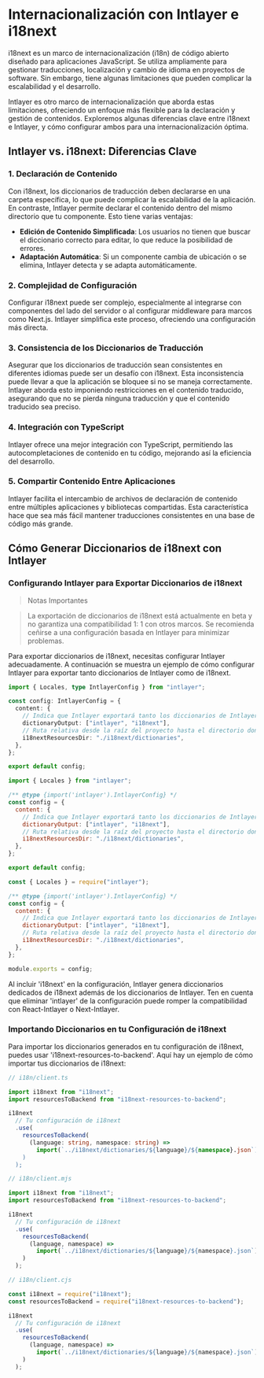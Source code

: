 # Internacionalización con Intlayer e i18next

i18next es un marco de internacionalización (i18n) de código abierto diseñado para aplicaciones JavaScript. Se utiliza ampliamente para gestionar traducciones, localización y cambio de idioma en proyectos de software. Sin embargo, tiene algunas limitaciones que pueden complicar la escalabilidad y el desarrollo.

Intlayer es otro marco de internacionalización que aborda estas limitaciones, ofreciendo un enfoque más flexible para la declaración y gestión de contenidos. Exploremos algunas diferencias clave entre i18next e Intlayer, y cómo configurar ambos para una internacionalización óptima.

## Intlayer vs. i18next: Diferencias Clave

### 1. Declaración de Contenido

Con i18next, los diccionarios de traducción deben declararse en una carpeta específica, lo que puede complicar la escalabilidad de la aplicación. En contraste, Intlayer permite declarar el contenido dentro del mismo directorio que tu componente. Esto tiene varias ventajas:

- **Edición de Contenido Simplificada**: Los usuarios no tienen que buscar el diccionario correcto para editar, lo que reduce la posibilidad de errores.
- **Adaptación Automática**: Si un componente cambia de ubicación o se elimina, Intlayer detecta y se adapta automáticamente.

### 2. Complejidad de Configuración

Configurar i18next puede ser complejo, especialmente al integrarse con componentes del lado del servidor o al configurar middleware para marcos como Next.js. Intlayer simplifica este proceso, ofreciendo una configuración más directa.

### 3. Consistencia de los Diccionarios de Traducción

Asegurar que los diccionarios de traducción sean consistentes en diferentes idiomas puede ser un desafío con i18next. Esta inconsistencia puede llevar a que la aplicación se bloquee si no se maneja correctamente. Intlayer aborda esto imponiendo restricciones en el contenido traducido, asegurando que no se pierda ninguna traducción y que el contenido traducido sea preciso.

### 4. Integración con TypeScript

Intlayer ofrece una mejor integración con TypeScript, permitiendo las autocompletaciones de contenido en tu código, mejorando así la eficiencia del desarrollo.

### 5. Compartir Contenido Entre Aplicaciones

Intlayer facilita el intercambio de archivos de declaración de contenido entre múltiples aplicaciones y bibliotecas compartidas. Esta característica hace que sea más fácil mantener traducciones consistentes en una base de código más grande.

## Cómo Generar Diccionarios de i18next con Intlayer

### Configurando Intlayer para Exportar Diccionarios de i18next

> Notas Importantes

> La exportación de diccionarios de i18next está actualmente en beta y no garantiza una compatibilidad 1: 1 con otros marcos. Se recomienda ceñirse a una configuración basada en Intlayer para minimizar problemas.

Para exportar diccionarios de i18next, necesitas configurar Intlayer adecuadamente. A continuación se muestra un ejemplo de cómo configurar Intlayer para exportar tanto diccionarios de Intlayer como de i18next.

```typescript fileName="intlayer.config.ts" codeFormat="typescript"
import { Locales, type IntlayerConfig } from "intlayer";

const config: IntlayerConfig = {
  content: {
    // Indica que Intlayer exportará tanto los diccionarios de Intlayer como de i18next
    dictionaryOutput: ["intlayer", "i18next"],
    // Ruta relativa desde la raíz del proyecto hasta el directorio donde se exportarán los diccionarios de i18n
    i18nextResourcesDir: "./i18next/dictionaries",
  },
};

export default config;
```

```javascript fileName="intlayer.config.mjs" codeFormat="esm"
import { Locales } from "intlayer";

/** @type {import('intlayer').IntlayerConfig} */
const config = {
  content: {
    // Indica que Intlayer exportará tanto los diccionarios de Intlayer como de i18next
    dictionaryOutput: ["intlayer", "i18next"],
    // Ruta relativa desde la raíz del proyecto hasta el directorio donde se exportarán los diccionarios de i18n
    i18nextResourcesDir: "./i18next/dictionaries",
  },
};

export default config;
```

```javascript fileName="intlayer.config.cjs" codeFormat="commonjs"
const { Locales } = require("intlayer");

/** @type {import('intlayer').IntlayerConfig} */
const config = {
  content: {
    // Indica que Intlayer exportará tanto los diccionarios de Intlayer como de i18next
    dictionaryOutput: ["intlayer", "i18next"],
    // Ruta relativa desde la raíz del proyecto hasta el directorio donde se exportarán los diccionarios de i18n
    i18nextResourcesDir: "./i18next/dictionaries",
  },
};

module.exports = config;
```

Al incluir 'i18next' en la configuración, Intlayer genera diccionarios dedicados de i18next además de los diccionarios de Intlayer. Ten en cuenta que eliminar 'intlayer' de la configuración puede romper la compatibilidad con React-Intlayer o Next-Intlayer.

### Importando Diccionarios en tu Configuración de i18next

Para importar los diccionarios generados en tu configuración de i18next, puedes usar 'i18next-resources-to-backend'. Aquí hay un ejemplo de cómo importar tus diccionarios de i18next:

```typescript fileName="i18n/client.ts" codeFormat="typescript"
// i18n/client.ts

import i18next from "i18next";
import resourcesToBackend from "i18next-resources-to-backend";

i18next
  // Tu configuración de i18next
  .use(
    resourcesToBackend(
      (language: string, namespace: string) =>
        import(`../i18next/dictionaries/${language}/${namespace}.json`)
    )
  );
```

```javascript fileName="i18n/client.mjs" codeFormat="esm"
// i18n/client.mjs

import i18next from "i18next";
import resourcesToBackend from "i18next-resources-to-backend";

i18next
  // Tu configuración de i18next
  .use(
    resourcesToBackend(
      (language, namespace) =>
        import(`../i18next/dictionaries/${language}/${namespace}.json`)
    )
  );
```

```javascript fileName="i18n/client.cjs" codeFormat="commonjs"
// i18n/client.cjs

const i18next = require("i18next");
const resourcesToBackend = require("i18next-resources-to-backend");

i18next
  // Tu configuración de i18next
  .use(
    resourcesToBackend(
      (language, namespace) =>
        import(`../i18next/dictionaries/${language}/${namespace}.json`)
    )
  );
```
